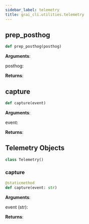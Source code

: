 ```yaml
---
sidebar_label: telemetry
title: grai_cli.utilities.telemetry
---
```


## prep\_posthog

```python
def prep_posthog(posthog)
```

**Arguments**:

  posthog:


**Returns**:



## capture

```python
def capture(event)
```

**Arguments**:

  event:


**Returns**:



## Telemetry Objects

```python
class Telemetry()
```



### capture

```python
@staticmethod
def capture(event: str)
```

**Arguments**:

  event (str):


**Returns**:
